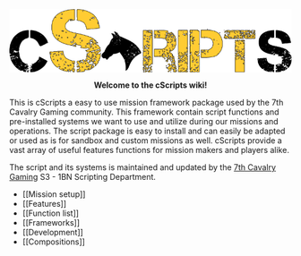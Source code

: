 <img align="center" src="https://github.com/7Cav/cScripts/blob/main/resourses/logo.png">
<p align="center"><p>
<p align="center"><b>Welcome to the cScripts wiki!</b><p>

This is cScripts a easy to use mission framework package used by the 7th Cavalry Gaming community. This framework contain script functions and pre-installed systems we want to use and utilize during our missions and operations. The script package is easy to install and can easily be adapted or used as is for sandbox and custom missions as well. cScripts provide a vast array of useful features functions for mission makers and players alike.

The script and its systems is maintained and updated by the [7th Cavalry Gaming](https://7cav.us/) S3 - 1BN Scripting Department.
- [[Mission setup]]
- [[Features]]
- [[Function list]]
- [[Frameworks]] 
- [[Development]] 
- [[Compositions]] 